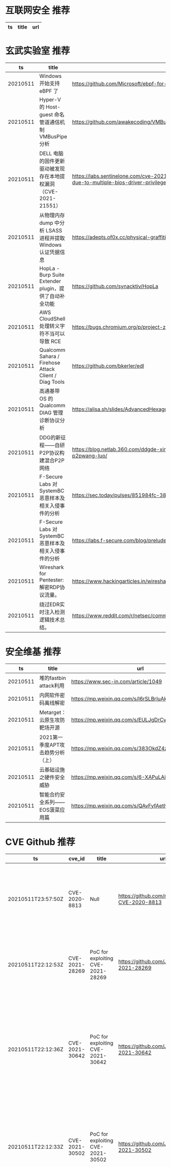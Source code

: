 # 互联网安全 推荐
| ts | title | url| 
| --- | --- | ---| 


# 玄武实验室 推荐
| ts | title | url| 
| --- | --- | ---| 
| 20210511 | Windows 开始支持 eBPF 了 | https://github.com/Microsoft/ebpf-for-windows| 
| 20210511 | Hyper-V 的 Host-guest 命名管道通信机制 VMBusPipe 分析 | https://github.com/awakecoding/VMBusPipe| 
| 20210511 | DELL 电脑的固件更新驱动被发现存在本地提权漏洞（CVE-2021-21551） | https://labs.sentinelone.com/cve-2021-21551-hundreds-of-millions-of-dell-computers-at-risk-due-to-multiple-bios-driver-privilege-escalation-flaws/| 
| 20210511 | 从物理内存 dump 中分析 LSASS 进程并提取 Windows 认证凭据信息 | https://adepts.of0x.cc/physical-graffiti-lsass/| 
| 20210511 | HopLa - Burp Suite Extender plugin，提供了自动补全功能 | https://github.com/synacktiv/HopLa| 
| 20210511 | AWS CloudShell 处理转义字符不当可以导致 RCE | https://bugs.chromium.org/p/project-zero/issues/detail?id=2154| 
| 20210511 | Qualcomm Sahara / Firehose Attack Client / Diag Tools | https://github.com/bkerler/edl| 
| 20210511 | 高通基带 OS 的 Qualcomm DIAG 管理诊断协议分析 | https://alisa.sh/slides/AdvancedHexagonDiag.pdf| 
| 20210511 | DDG的新征程——自研P2P协议构建混合P2P网络 | https://blog.netlab.360.com/ddgde-xin-zheng-cheng-zi-yan-p2pxie-yi-gou-jian-hun-he-p2pwang-luo/| 
| 20210511 | F-Secure Labs 对 SystemBC 恶意样本及相关入侵事件的分析 | https://sec.today/pulses/851984fc-3809-4b03-9f61-7ba9cab79a8d/| 
| 20210511 | F-Secure Labs 对 SystemBC 恶意样本及相关入侵事件的分析 | https://labs.f-secure.com/blog/prelude-to-ransomware-systembc/| 
| 20210511 | Wireshark for Pentester: 解密RDP协议流量。 | https://www.hackingarticles.in/wireshark-for-pentester-decrypting-rdp-traffic/| 
| 20210511 | 绕过EDR实时注入检测逻辑技术总结。 | https://www.reddit.com/r/netsec/comments/n7mx1r/bypassing_edr_realtime_injection_detection_logic/| 


# 安全维基 推荐
| ts | title | url| 
| --- | --- | ---| 
| 20210511 | 堆的fastbin attack利用 | https://www.sec-in.com/article/1049| 
| 20210511 | 内网软件密码离线解密 | https://mp.weixin.qq.com/s/l6rSLBrluAkRrB0rYPcdLg| 
| 20210511 | Metarget：云原生攻防靶场开源 | https://mp.weixin.qq.com/s/EULJgDrCvuq3DwUpGUskfQ| 
| 20210511 | 2021第一季度APT攻击趋势分析（上） | https://mp.weixin.qq.com/s/383OkdZ4z4rFUfjLf3Ymhw| 
| 20210511 | 云基础设施之硬件安全威胁 | https://mp.weixin.qq.com/s/6-XAPuLAieb11GpNK3x7Zw| 
| 20210511 | 智能合约安全系列——EOS菠菜应用篇 | https://mp.weixin.qq.com/s/QAvFyfAetlwF3Vow-liEew| 


# CVE Github 推荐
| ts | cve_id | title | url | cve_detail| 
| --- | --- | --- | --- | ---| 
| 20210511T23:57:50Z | CVE-2020-8813 | Null | https://github.com/m4udSec/Cacti-CVE-2020-8813 | graph_realtime.php in Cacti 1.2.8 allows remote attackers to execute arbitrary OS commands via shell metacharacters in a cookie, if a guest user has the graph real-time privilege.| 
| 20210511T22:12:53Z | CVE-2021-28269 | PoC for exploiting CVE-2021-28269 | https://github.com/JamesGeee/CVE-2021-28269 | Soyal Technology 701Client 9.0.1 is vulnerable to Insecure permissions via client.exe binary with Authenticated Users group with Full permissions.| 
| 20210511T22:12:36Z | CVE-2021-30642 | PoC for exploiting CVE-2021-30642 | https://github.com/JamesGeee/CVE-2021-30642 | An input validation flaw in the Symantec Security Analytics web UI 7.2 prior 7.2.7, 8.1, prior to 8.1.3-NSR3, 8.2, prior to 8.2.1-NSR2 or 8.2.2 allows a remote, unauthenticated attacker to execute arbitrary OS commands on the target with elevated privileges.| 
| 20210511T22:12:33Z | CVE-2021-30502 | PoC for exploiting CVE-2021-30502 | https://github.com/JamesGeee/CVE-2021-30502 | The unofficial vscode-ghc-simple (aka Simple Glasgow Haskell Compiler) extension before 0.2.3 for Visual Studio Code allows remote code execution via a crafted workspace configuration with replCommand.| 
| 20210511T22:12:29Z | CVE-2021-20716 | PoC for exploiting CVE-2021-20716 | https://github.com/JamesGeee/CVE-2021-20716 | Hidden functionality in multiple Buffalo network devices (BHR-4RV firmware Ver.2.55 and prior, FS-G54 firmware Ver.2.04 and prior, WBR2-B11 firmware Ver.2.32 and prior, WBR2-G54 firmware Ver.2.32 and prior, WBR2-G54-KD firmware Ver.2.32 and prior, WBR-B11 firmware Ver.2.23 and prior, WBR-G54 firmware Ver.2.23 and prior, WBR-G54L firmware Ver.2.20 and prior, WHR2-A54G54 firmware Ver.2.25 and prior, WHR2-G54 firmware Ver.2.23 and prior, WHR2-G54V firmware Ver.2.55 and prior, WHR3-AG54 firmware Ver.2.23 and prior, WHR-G54 firmware Ver.2.16 and prior, WHR-G54-NF firmware Ver.2.10 and prior, WLA2-G54 firmware Ver.2.24 and prior, WLA2-G54C firmware Ver.2.24 and prior, WLA-B11 firmware Ver.2.20 and prior, WLA-G54 firmware Ver.2.20 and prior, WLA-G54C firmware Ver.2.20 and prior, WLAH-A54G54 firmware Ver.2.54 and prior, WLAH-AM54G54 firmware Ver.2.54 and prior, WLAH-G54 firmware Ver.2.54 and prior, WLI2-TX1-AG54 firmware Ver.2.53 and prior, WLI2-TX1-AMG54 firmware Ver.2.53 and prior, WLI2-TX1-G54 firmware Ver.2.20 and prior, WLI3-TX1-AMG54 firmware Ver.2.53 and prior, WLI3-TX1-G54 firmware Ver.2.53 and prior, WLI-T1-B11 firmware Ver.2.20 and prior, WLI-TX1-G54 firmware Ver.2.20 and prior, WVR-G54-NF firmware Ver.2.02 and prior, WZR-G108 firmware Ver.2.41 and prior, WZR-G54 firmware Ver.2.41 and prior, WZR-HP-G54 firmware Ver.2.41 and prior, WZR-RS-G54 firmware Ver.2.55 and prior, and WZR-RS-G54HP firmware Ver.2.55 and prior) allows a remote attacker to enable the debug option and to execute arbitrary code or OS commands, change the configuration, and cause a denial of service (DoS) condition.| 
| 20210511T22:12:27Z | CVE-2021-30165 | PoC for exploiting CVE-2021-30165 | https://github.com/JamesGeee/CVE-2021-30165 | The default administrator account & password of the EDIMAX wireless network camera is hard-coded. Remote attackers can disassemble firmware to obtain the privileged permission and further control the devices.| 
| 20210511T22:12:24Z | CVE-2020-36326 | PoC for exploiting CVE-2020-36326 | https://github.com/JamesGeee/CVE-2020-36326 | PHPMailer 6.1.8 through 6.4.0 allows object injection through Phar Deserialization via addAttachment with a UNC pathname. NOTE: this is similar to CVE-2018-19296, but arose because 6.1.8 fixed a functionality problem in which UNC pathnames were always considered unreadable by PHPMailer, even in safe contexts. As an unintended side effect, this fix eliminated the code that blocked addAttachment exploitation.| 
| 20210511T22:12:21Z | CVE-2021-31826 | PoC for exploiting CVE-2021-31826 | https://github.com/JamesGeee/CVE-2021-31826 | | 
| 20210511T22:12:19Z | CVE-2020-23127 | PoC for exploiting CVE-2020-23127 | https://github.com/JamesGeee/CVE-2020-23127 | Chamilo LMS 1.11.10 is affected by Cross Site Request Forgery (CSRF) via the edit_user function by targeting an admin user.| 
| 20210511T22:12:16Z | CVE-2020-17517 | PoC for exploiting CVE-2020-17517 | https://github.com/JamesGeee/CVE-2020-17517 | The S3 buckets and keys in a secure Apache Ozone Cluster must be inaccessible to anonymous access by default. The current security vulnerability allows access to keys and buckets through a curl command or an unauthenticated HTTP request. This enables unauthorized access to buckets and keys thereby exposing data to anonymous clients or users. This affected Apache Ozone prior to the 1.1.0 release.| 


# klee on Github 推荐
| ts | title | url | stars | forks| 
| --- | --- | --- | --- | ---| 
| 20210511T16:55:17Z | KLEE Symbolic Execution Engine | https://github.com/klee/klee | 1687 | 492| 
| 20210511T16:15:31Z | RVT is a collection of tools/libraries to support both static and dynamic verification of Rust programs. | https://github.com/project-oak/rust-verification-tools | 129 | 13| 
| 20210511T15:24:29Z | Klee%s mug is good. | https://github.com/kleeMug/kleeMug | 0 | 0| 
| 20210511T10:56:09Z | 원신 가챠 시뮬레이터 | https://github.com/LunaNyan/Genshin_Klee_Discord_Bot | 1 | 0| 
| 20210511T08:20:28Z | 99484 A & C team Worlds Code for 2021 Live-Remote Skills | https://github.com/Jython1415/penguin-Klee | 1 | 0| 
| 20210511T03:58:59Z | An open-source Chinese font derived from Fontworks% Klee One. 一款基于 FONTWORKS 的 Klee One 的开源中文字体。 | https://github.com/lxgw/LxgwWenKai | 582 | 14| 


# s2e on Github 推荐
| ts | title | url | stars | forks| 
| --- | --- | --- | --- | ---| 
| 20210511T18:16:46Z | S2E: A platform for multi-path program analysis with selective symbolic execution. | https://github.com/S2E/s2e | 119 | 30| 


# exploit on Github 推荐
| ts | title | url | stars | forks| 
| --- | --- | --- | --- | ---| 
| 20210511T23:14:18Z | Search for sensitive information within ASCII files during post exploitation activities in a Windows environment. | https://github.com/captaininappropriate/WSIS | 0 | 0| 
| 20210511T23:01:59Z | A collection of more than 140+ tools, scripts, cheatsheets and other loots that I have developed over years for Red Teaming/Pentesting/IT Security audits purposes. Most of them came handy on at least one of my real-world engagements. | https://github.com/mgeeky/Penetration-Testing-Tools | 651 | 157| 
| 20210511T22:32:40Z | An ethical pentest framework by the GeckoSec Team. It include scanning tools, exploitation tools and other hacking tools. | https://github.com/Elieroc/GeckoSec | 2 | 1| 
| 20210511T22:12:53Z | PoC for exploiting CVE-2021-28269 | https://github.com/JamesGeee/CVE-2021-28269 | 0 | 0| 
| 20210511T22:12:36Z | PoC for exploiting CVE-2021-30642 | https://github.com/JamesGeee/CVE-2021-30642 | 0 | 0| 
| 20210511T22:12:33Z | PoC for exploiting CVE-2021-30502 | https://github.com/JamesGeee/CVE-2021-30502 | 0 | 0| 
| 20210511T22:12:29Z | PoC for exploiting CVE-2021-20716 | https://github.com/JamesGeee/CVE-2021-20716 | 0 | 0| 
| 20210511T22:12:27Z | PoC for exploiting CVE-2021-30165 | https://github.com/JamesGeee/CVE-2021-30165 | 0 | 0| 
| 20210511T22:12:24Z | PoC for exploiting CVE-2020-36326 | https://github.com/JamesGeee/CVE-2020-36326 | 0 | 0| 
| 20210511T22:12:21Z | PoC for exploiting CVE-2021-31826 | https://github.com/JamesGeee/CVE-2021-31826 | 0 | 0| 


# backdoor on Github 推荐
| ts | title | url | stars | forks| 
| --- | --- | --- | --- | ---| 
| 20210511T20:31:46Z | A Simple android remote administration tool using sockets. It uses java on the client side and python on the server side | https://github.com/karma9874/AndroRAT | 223 | 101| 
| 20210511T19:51:46Z | some php backdoor shell collection :%) | https://github.com/darkhunter141/Backdoor-Shell | 1 | 0| 
| 20210511T19:32:32Z | Create a backdoor to a WordPress website. | https://github.com/majidamiri70/backdoor_for_wp | 0 | 0| 
| 20210511T19:19:42Z | Python 3 IRC Bot / Botnet | https://github.com/trackmastersteve/HackServ | 19 | 16| 
| 20210511T15:49:18Z | Fully Undetectable Malware Backdoor | https://github.com/raunvk/stealthware-backdoor | 13 | 7| 
| 20210511T14:49:56Z | Hanoman is an GUI antivirus engine singature based detection 🐒 | https://github.com/hrtywhy/Hanoman | 1 | 1| 
| 20210511T14:25:05Z | backdoors Disclaimer:ich hafte keine schäden was das programm verursachen kann | https://github.com/djweasy/Backdoors | 0 | 0| 
| 20210511T14:22:38Z | Backdoors  | https://github.com/djweasy/Backdoor | 0 | 0| 
| 20210511T11:12:04Z | Git introduction with a backdoor | https://github.com/niwantya/First-git | 0 | 0| 
| 20210511T10:53:50Z | A curated list of backdoor learning resources | https://github.com/THUYimingLi/backdoor-learning-resources | 233 | 38| 


# fuzz on Github 推荐
| ts | title | url | stars | forks| 
| --- | --- | --- | --- | ---| 
| 20210511T23:59:02Z | Fuzzy matching for Neovim | https://github.com/amirrezaask/fuzzy.nvim | 38 | 1| 
| 20210511T23:58:22Z | OSS-Fuzz - continuous fuzzing for open source software. | https://github.com/google/oss-fuzz | 6271 | 1268| 
| 20210511T23:49:47Z | Project for the subject %Introducción a Inteligencia Artificial% of 6th year of the electronic engineering career | https://github.com/fedegonzalezit/Fuzzy-logic-TradingAlgo | 0 | 0| 
| 20210511T23:47:07Z | Coding practice for HTML/CSS/anything else web based | https://github.com/FuzzyPumpkin/FuzzyPumpkin.github.io | 5 | 1| 
| 20210511T23:47:02Z | Null | https://github.com/ottypes/fuzzer | 15 | 4| 
| 20210511T23:34:54Z | Null | https://github.com/VeriBlock/fuzz-corpus | 0 | 1| 
| 20210511T22:51:38Z | RESTler is the first stateful REST API fuzzing tool for automatically testing cloud services through their REST APIs and finding security and reliability bugs in these services. | https://github.com/microsoft/restler-fuzzer | 778 | 81| 
| 20210511T22:49:27Z | Null | https://github.com/aplawson7707/fuzzy_matching | 0 | 0| 
| 20210511T22:43:37Z | Null | https://github.com/BiancaAnaP/fuzzy-potato | 0 | 0| 
| 20210511T22:37:03Z | Personal website of Laurence Hughes | https://github.com/fuzzylogicxx/fuzzylogic | 4 | 1| 



# 日更新程序
